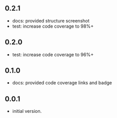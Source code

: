 ## 0.2.1

- docs: provided structure screenshot
- test: increase code coverage to 98%+

## 0.2.0

- test: increase code coverage to 96%+

## 0.1.0

- docs: provided code coverage links and badge

## 0.0.1

- initial version.
